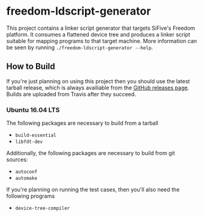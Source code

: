 # freedom-ldscript-generator

This project contains a linker script generator that targets SiFive's
Freedom platform.  It consumes a flattened device tree and produces a
linker script suitable for mapping programs to that target machine.
More information can be seen by running `./freedom-ldscript-generator
--help`.

## How to Build

If you're just planning on using this project then you should use the
latest tarball release, which is always availiable from the [GitHub
releases
page](https://github.com/sifive/freedom-ldscript-generator/releases).
Builds are uploaded from Travis after they succeed.

### Ubuntu 16.04 LTS

The following packages are necessary to build from a tarball

* `build-essential`
* `libfdt-dev`

Additionally, the following packages are necessary to build from git
sources:

* `autoconf`
* `automake`

If you're planning on running the test cases, then you'll also need the
following programs

* `device-tree-compiler`
